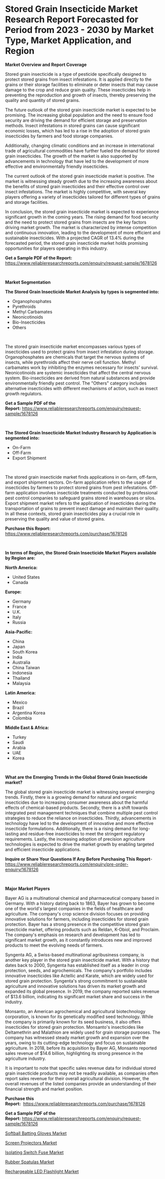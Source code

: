 <p><h1>Stored Grain Insecticide Market Research Report Forecasted for Period from 2023 -  2030 by Market Type, Market Application, and Region</h1></p><p><strong>Market Overview and Report Coverage</strong></p>
<p><p>Stored grain insecticide is a type of pesticide specifically designed to protect stored grains from insect infestations. It is applied directly to the grains or their storage facilities to eliminate or deter insects that may cause damage to the crop and reduce grain quality. These insecticides help in preventing the reproduction and growth of insects, thereby preserving the quality and quantity of stored grains.</p><p>The future outlook of the stored grain insecticide market is expected to be promising. The increasing global population and the need to ensure food security are driving the demand for efficient storage and preservation methods. Insect infestations in stored grains can cause significant economic losses, which has led to a rise in the adoption of stored grain insecticides by farmers and food storage companies.</p><p>Additionally, changing climatic conditions and an increase in international trade of agricultural commodities have further fueled the demand for stored grain insecticides. The growth of the market is also supported by advancements in technology that have led to the development of more effective and environmentally friendly insecticides.</p><p>The current outlook of the stored grain insecticide market is positive. The market is witnessing steady growth due to the increasing awareness about the benefits of stored grain insecticides and their effective control over insect infestations. The market is highly competitive, with several key players offering a variety of insecticides tailored for different types of grains and storage facilities.</p><p>In conclusion, the stored grain insecticide market is expected to experience significant growth in the coming years. The rising demand for food security and the need to protect stored grains from insects are the key factors driving market growth. The market is characterized by intense competition and continuous innovation, leading to the development of more efficient and sustainable insecticides. With a projected CAGR of 13.4% during the forecasted period, the stored grain insecticide market holds promising opportunities for players operating in this industry.</p></p>
<p><strong>Get a Sample PDF of the Report:</strong> <a href="https://www.reliableresearchreports.com/enquiry/request-sample/1678126">https://www.reliableresearchreports.com/enquiry/request-sample/1678126</a></p>
<p>&nbsp;</p>
<p><strong>Market Segmentation</strong></p>
<p><strong>The Stored Grain Insecticide Market Analysis by types is segmented into:</strong></p>
<p><ul><li>Organophosphates</li><li>Pyrethroids</li><li>Methyl Carbamates</li><li>Neonicotinoids</li><li>Bio-Insecticides</li><li>Others</li></ul></p>
<p>&nbsp;</p>
<p><p>The stored grain insecticide market encompasses various types of insecticides used to protect grains from insect infestation during storage. Organophosphates are chemicals that target the nervous systems of insects, while pyrethroids affect their nerve cell function. Methyl carbamates work by inhibiting the enzymes necessary for insects' survival. Neonicotinoids are systemic insecticides that affect the central nervous system. Bio-insecticides are derived from natural substances and provide environmentally friendly pest control. The "Others" category includes alternative insecticides with different mechanisms of action, such as insect growth regulators.</p></p>
<p><strong>Get a Sample PDF of the Report:</strong>&nbsp;<a href="https://www.reliableresearchreports.com/enquiry/request-sample/1678126">https://www.reliableresearchreports.com/enquiry/request-sample/1678126</a></p>
<p>&nbsp;</p>
<p><strong>The Stored Grain Insecticide Market Industry Research by Application is segmented into:</strong></p>
<p><ul><li>On-Farm</li><li>Off-Farm</li><li>Export Shipment</li></ul></p>
<p>&nbsp;</p>
<p><p>The stored grain insecticide market finds applications in on-farm, off-farm, and export shipment sectors. On-farm application refers to the usage of insecticides by farmers to protect stored grains from pest infestations. Off-farm application involves insecticide treatments conducted by professional pest control companies to safeguard grains stored in warehouses or silos. Export shipment market refers to the application of insecticides during the transportation of grains to prevent insect damage and maintain their quality. In all these contexts, stored grain insecticides play a crucial role in preserving the quality and value of stored grains.</p></p>
<p><strong>Purchase this Report:</strong>&nbsp; <a href="https://www.reliableresearchreports.com/purchase/1678126">https://www.reliableresearchreports.com/purchase/1678126</a></p>
<p>&nbsp;</p>
<p><strong>In terms of Region, the Stored Grain Insecticide Market Players available by Region are:</strong></p>
<p>
    <p> <strong> North America: </strong>
        <ul>
            <li>United States</li>
            <li>Canada</li>
        </ul>
        </p> 
    <p> <strong> Europe: </strong>
        <ul>
            <li>Germany</li>
            <li>France</li>
            <li>U.K.</li>
            <li>Italy</li>
            <li>Russia</li>
        </ul>
        </p> 
    <p> <strong> Asia-Pacific: </strong>
        <ul>
            <li>China</li>
            <li>Japan</li>
            <li>South Korea</li>
            <li>India</li>
            <li>Australia</li>
            <li>China Taiwan</li>
            <li>Indonesia</li>
            <li>Thailand</li>
            <li>Malaysia</li>
        </ul>
        </p> 
    <p> <strong> Latin America: </strong>
        <ul>
            <li>Mexico</li>
            <li>Brazil</li>
            <li>Argentina Korea</li>
            <li>Colombia</li>
        </ul>
        </p> 
    <p> <strong> Middle East & Africa: </strong>
        <ul>
            <li>Turkey</li>
            <li>Saudi</li>
            <li>Arabia</li>
            <li>UAE</li>
            <li>Korea</li>
        </ul>
    </p>
    </p>
<p>&nbsp;</p>
<p><strong>What are the Emerging Trends in the Global Stored Grain Insecticide market?</strong></p>
<p><p>The global stored grain insecticide market is witnessing several emerging trends. Firstly, there is a growing demand for natural and organic insecticides due to increasing consumer awareness about the harmful effects of chemical-based products. Secondly, there is a shift towards integrated pest management techniques that combine multiple pest control strategies to reduce the reliance on insecticides. Thirdly, advancements in technology have led to the development of innovative and more effective insecticide formulations. Additionally, there is a rising demand for long-lasting and residue-free insecticides to meet the stringent regulatory requirements. Lastly, the increasing adoption of precision agriculture technologies is expected to drive the market growth by enabling targeted and efficient insecticide applications.</p></p>
<p><strong>Inquire or Share Your Questions If Any Before Purchasing This Report</strong>- <a href="https://www.reliableresearchreports.com/enquiry/pre-order-enquiry/1678126">https://www.reliableresearchreports.com/enquiry/pre-order-enquiry/1678126</a></p>
<p>&nbsp;</p>
<p><strong>Major Market Players</strong></p>
<p><p>Bayer AG is a multinational chemical and pharmaceutical company based in Germany. With a history dating back to 1863, Bayer has grown to become one of the world's largest companies in the fields of healthcare and agriculture. The company's crop science division focuses on providing innovative solutions for farmers, including insecticides for stored grain protection. Bayer has a strong presence in the competitive stored grain insecticide market, offering products such as Reldan, K-Obiol, and Proclaim. The company's emphasis on research and development has led to significant market growth, as it constantly introduces new and improved products to meet the evolving needs of farmers. </p><p>Syngenta AG, a Swiss-based multinational agribusiness company, is another key player in the stored grain insecticide market. With a history that dates back to 2000, Syngenta has established itself as a leader in crop protection, seeds, and agrochemicals. The company's portfolio includes innovative insecticides like Actellic and Karate, which are widely used for stored grain protection. Syngenta's strong commitment to sustainable agriculture and innovative solutions has driven its market growth and expanded its global presence. In 2019, the company reported sales revenue of $13.6 billion, indicating its significant market share and success in the industry.</p><p>Monsanto, an American agrochemical and agricultural biotechnology corporation, is known for its genetically modified seed technology. While the company is primarily known for its seed business, it also offers insecticides for stored grain protection. Monsanto's insecticides like Deltamethrin and Malathion are widely used for grain storage purposes. The company has witnessed steady market growth and expansion over the years, owing to its cutting-edge technology and focus on sustainable agriculture. In 2018, before its acquisition by Bayer AG, Monsanto reported sales revenue of $14.6 billion, highlighting its strong presence in the agriculture industry.</p><p>It is important to note that specific sales revenue data for individual stored grain insecticide products may not be readily available, as companies often report sales revenue for their overall agricultural division. However, the overall revenues of the listed companies provide an understanding of their financial strength and market position.</p></p>
<p><strong>Purchase this Report:</strong>&nbsp;&nbsp;<a href="https://www.reliableresearchreports.com/purchase/1678126">https://www.reliableresearchreports.com/purchase/1678126</a></p>
<p></p>
<p><strong>Get a Sample PDF of the Report:</strong>&nbsp;<a href="https://www.reliableresearchreports.com/enquiry/request-sample/1678126">https://www.reliableresearchreports.com/enquiry/request-sample/1678126</a></p>
<p><p><a href="https://medium.com/@kaceyrath/softball-batting-gloves-market-research-report-its-history-and-forecast-2023-to-2030-be1153f6d4ad">Softball Batting Gloves Market</a></p><p><a href="https://medium.com/@theomorar2000/screen-projectors-market-competitive-analysis-market-trends-and-forecast-to-2030-03800108091c">Screen Projectors Market</a></p><p><a href="https://www.linkedin.com/pulse/isolating-switch-fuse-market-size-share-global-analysis-report-8dcoe/">Isolating Switch Fuse Market</a></p><p><a href="https://medium.com/@tonikuhic/rubber-spatulas-market-insights-into-market-cagr-market-trends-and-growth-strategies-404af9e0fd64">Rubber Spatulas Market</a></p><p><a href="https://medium.com/@audieyost1952/rechargeable-led-flashlight-market-the-key-to-successful-business-strategy-forecast-till-2030-e798385b7515">Rechargeable LED Flashlight Market</a></p></p>
